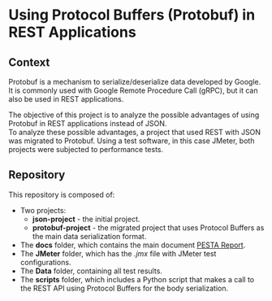 # Using Protocol Buffers (Protobuf) in REST Applications

## Context

Protobuf is a mechanism to serialize/deserialize data developed by Google. It is commonly used with Google Remote Procedure Call (gRPC), but it can also be used in REST applications.  

The objective of this project is to analyze the possible advantages of using Protobuf in REST applications instead of JSON.  
To analyze these possible advantages, a project that used REST with JSON was migrated to Protobuf. Using a test software, in this case JMeter, both projects were subjected to performance tests.


## Repository

This repository is composed of:

* Two projects:
  * **json-project** - the initial project.
  * **protobuf-project** - the migrated project that uses Protocol Buffers as the main data serialization format.
* The **docs** folder, which contains the main document [PESTA Report](docs/PESTA2023-24-1210924-TiagoRibeiro-ProtobufInRest-Relatorio.pdf).
* The **JMeter** folder, which has the *.jmx* file with JMeter test configurations.
* The **Data** folder, containing all test results.
* The **scripts** folder, which includes a Python script that makes a call to the REST API using Protocol Buffers for the body serialization.
